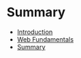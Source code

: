 # Summary

* [Introduction](README.md)
* [Web Fundamentals](web-fundamentals.md)
* [Summary](summary.md)

